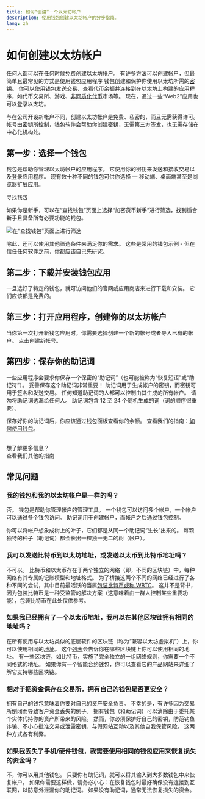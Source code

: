 ```yaml
---
title: 如何“创建”一个以太坊帐户
description: 使用钱包创建以太坊帐户的分步指南。
lang: zh
---
```


# 如何创建以太坊帐户

任何人都可以在任何时候免费创建以太坊帐户。 有许多方法可以创建帐户，但最简单且最常见的方式是使用钱包应用程序 钱包创建和保护你使用以太坊所需的[密钥](/glossary/#key)。 你可以使用钱包发送交易、查看代币余额并连接到在以太坊上构建的应用程序，如代币交易所、游戏、[非同质化代币](/glossary/#nft)市场等。 现在，通过一些“Web2”应用也可以登录以太坊。

与在公司开设新帐户不同，创建以太坊帐户是免费、私密的，而且无需获得许可。 帐号由密钥所控制，钱包软件会帮助你创建密钥，无需第三方签发，也无需存储在中心化机构处。

## 第一步：选择一个钱包

钱包是帮助你管理以太坊帐户的应用程序。 它使用你的密钥来发送和接收交易以及登录应用程序。 现有数十种不同的钱包可供你选择 — 移动端、桌面端甚至是浏览器扩展应用。

<ButtonLink to="/wallets/find-wallet/">
  寻找钱包
</ButtonLink>

如果你是新手，可以在“查找钱包”页面上选择“加密货币新手”进行筛选，找到适合新手且具备所有必要功能的钱包。

![在“查找钱包”页面上进行筛选](./wallet-box.png)

除此，还可以使用其他筛选条件来满足你的需求。 这些是常用的钱包示例 - 但在信任任何软件之前，你都应该自己先研究。

## 第二步：下载并安装钱包应用

一旦选好了特定的钱包，就可访问他们的官网或应用商店来进行下载和安装。 它们应该都是免费的。

## 第三步：打开应用程序，创建你的以太坊帐户

当你第一次打开新钱包应用时，你需要选择创建一个新的帐号或者导入已有的帐户。 点击创建新帐号。

## 第四步：保存你的助记词

一些应用程序会要求你保存一个保密的“助记词”（也可能被称为“恢复短语”或“助记符”）。 妥善保存这个助记词非常重要！ 助记词用于生成帐户的密钥，而密钥可用于签名和发送交易。 任何知道助记词的人都可以控制由其生成的所有帐户。 请勿将助记词透漏给任何人。 助记词包含 12 至 24 个随机生成的词（词的顺序很重要）。

保存好你的助记词后，你应该通过钱包面板查看你的余额。 查看我们的指南：[如何使用钱包](/guides/how-to-use-a-wallet)。

 <br />

<InfoBanner shouldSpaceBetween emoji=":eyes:">
  <div>想了解更多信息？</div>
  <ButtonLink to="/guides/">
    查看我们其他的指南
  </ButtonLink>
</InfoBanner>

## 常见问题

### 我的钱包和我的以太坊帐户是一样的吗？

否。 钱包是帮助你管理帐户的管理工具。 一个钱包可以访问多个帐户，一个帐户可以通过多个钱包访问。 助记词用于创建帐户，而帐户之后通过钱包控制。

你可以将帐户想象成树上的叶子，它们都是从同一个助记词“生长”出来的。 每颗独特的种子（助记词）都会长出一棵独一无二的树（帐户）。

### 我可以发送比特币到以太坊地址，或发送以太币到比特币地址吗？

不可以。 比特币和以太币存在于两个独立的网络（即，不同的区块链）中，每种网络有其专属的记账模型和地址格式。 为了桥接这两个不同的网络已经进行了各种不同的尝试，其中目前最活跃的当属[包装比特币或称 WBTC](https://www.bitcoin.com/get-started/what-is-wbtc/)。 这并不是背书，因为包装比特币是一种受监管的解决方案（这意味着由一群人控制某些重要功能），包装比特币在此处仅供参考。

### 如果我已经拥有了一个以太币地址，我可以在其他区块链拥有相同的地址吗？

在所有使用与以太坊类似的底层软件的区块链（称为“兼容以太坊虚拟机”）上，你可以使用相同的[地址](/glossary/#address)。 这个[列表](https://chainlist.org/)会告诉你在哪些区块链上你可以使用相同的地址。 有一些区块链，如比特币，实施了完全独立的一组网络规则，你需要一个不同格式的地址。 如果你有一个智能合约钱包，你可以查看它的产品网站来详细了解它支持哪些区块链。

### 相对于把资金保存在交易所，拥有自己的钱包是否更安全？

拥有自己的钱包意味着你要对自己的资产安全负责。 不幸的是，有许多因为交易所倒闭而导致客户资金丢失的例子。 拥有钱包（和助记词）可以消除由于委托某个实体代持你的资产所带来的风险。 然而，你必须保护好自己的密钥，防范钓鱼诈骗、不小心批准交易或泄露密钥、与假网站互动以及其他自我保管风险。 这两种方式各有利弊。

### 如果我丢失了手机/硬件钱包，我需要使用相同的钱包应用来恢复损失的资金吗？

不，你可以用其他钱包。 只要你有助记词，就可以将其输入到大多数钱包中来恢复帐户。 如果你需要这样做，请务必小心：在恢复钱包时最好确保没有连接到互联网，以防意外泄漏你的助记词。 如果没有助记词，通常无法恢复损失的资金。
